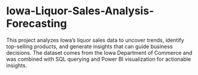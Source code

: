 # Iowa-Liquor-Sales-Analysis-Forecasting
This project analyzes Iowa’s liquor sales data to uncover trends, identify top-selling products, and generate insights that can guide business decisions. The dataset comes from the Iowa Department of Commerce and was combined with SQL querying and Power BI visualization for actionable insights.
